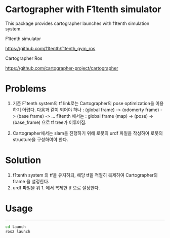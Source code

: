 # Cartographer with F1tenth simulator

This package provides cartographer launches with f1tenth simulation system.


F1tenth simulator

https://github.com/f1tenth/f1tenth_gym_ros


Cartographer Ros

https://github.com/cartographer-project/cartographer







# Problems 

1. 기존 F1tenth system의 tf link로는 Cartographer의 pose optimization을 이용하기 어렵다.
  다음과 같이 되어야 하나 : (global frame) -> (odomerty frame) -> (base frame) -> ...
  f1tenth 에서는 : global frame (map) -> (pose) -> (base_frame) 으로 tf tree가 이루어짐.


2. Cartographer에서는 slam을 진행하기 위해 로봇의 urdf 파일을 작성하여 로봇의 structure을 구성하여야 한다. 


# Solution

1. f1tenth system 의 tf을 유지하되,  해당 tf을 적절히 복제하여 Cartographer의 frame 을 설정한다.
2. urdf 파일을 위 1. 에서 복제한 tf 으로 설정한다.

# Usage
--------

```bash
cd launch
ros2 launch 
```
